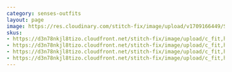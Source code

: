 ```yaml
---
category: senses-outfits
layout: page
image: https://res.cloudinary.com/stitch-fix/image/upload/v1709166449/Style_studio/Styleshuffle/2023-09-14_W_ISOF_E31_11038.jpg
skus:
- https://d3n78nkjl8tizo.cloudfront.net/stitch-fix/image/upload/c_fit,h_720,w_862/v1700016259/knnhue60fxv7tesxlyre.jpg	
- https://d3n78nkjl8tizo.cloudfront.net/stitch-fix/image/upload/c_fit,h_720,w_862/v1693631423/ykwn0agelby251u14vgc.jpg
- https://d3n78nkjl8tizo.cloudfront.net/stitch-fix/image/upload/c_fit,h_720,w_862/v1697524071/tmfh6ngmq5nuy8akanff.jpg
- https://d3n78nkjl8tizo.cloudfront.net/stitch-fix/image/upload/c_fit,h_720,w_862/v1697207533/hqlnf9uuy5svwt5ihcgo.jpg
---
```


